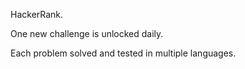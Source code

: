 HackerRank.

One new challenge is unlocked daily.

Each problem solved and tested in multiple languages.
